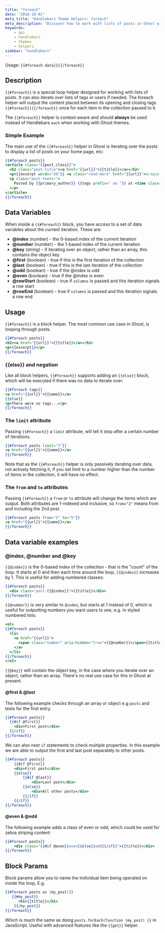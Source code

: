```yaml
---
title: "foreach"
date: "2018-10-01"
meta_title: "Handlebars Theme Helpers: foreach"
meta_description: "Discover how to work with lists of posts in Ghost with the foreach Handlebars helper."
keywords:
    - api
    - handlebars
    - themes
    - helpers
sidebar: "handlebars"
---
```


Usage: `{{#foreach data}}{{/foreach}}`

## Description

`{{#foreach}}` is a special loop helper designed for working with lists of posts. It can also iterate over lists of tags or users if needed. The foreach helper will output the content placed between its opening and closing tags `{{#foreach}}{{/foreach}}` once for each item in the collection passed to it.

The `{{#foreach}}` helper is context-aware and should **always** be used instead of Handlebars `each` when working with Ghost themes.

### Simple Example

The main use of the `{{#foreach}}` helper in Ghost is iterating over the posts to display a list of posts on your home page, etc:

```handlebars
{{#foreach posts}}
<article class="{{post_class}}">
  <h2 class="post-title"><a href="{{url}}">{{title}}</a></h2>
  <p>{{excerpt words="26"}} <a class="read-more" href="{{url}}">&raquo;</a></p>
  <p class="post-footer">
    Posted by {{primary_author}} {{tags prefix=" on "}} at <time class="post-date" datetime="{{date format='YYYY-MM-DD'}}">{{date format="DD MMMM YYYY"}}</time>
  </p>
</article>
{{/foreach}}

```

## Data Variables

When inside a `{{#foreach}}` block, you have access to a set of data variables about the current iteration. These are:

- **@index** (number) - the 0-based index of the current iteration
- **@number** (number) - the 1-based index of the current iteration
- **@key** (string) - if iterating over an object, rather than an array, this contains the object key
- **@first** (boolean) - true if this is the first iteration of the collection
- **@last** (boolean) - true if this is the last iteration of the collection
- **@odd** (boolean) - true if the @index is odd
- **@even** (boolean) - true if the @index is even
- **@rowStart** (boolean) - true if `columns` is passed and this iteration signals a row start
- **@rowEnd** (boolean) - true if `columns` is passed and this iteration signals a row end

## Usage

`{{#foreach}}` is a block helper. The most common use case in Ghost, is looping through posts.

```handlebars
{{#foreach posts}}
<h2><a href="{{url}}">{{title}}</a></h2>
<p>{{excerpt}}</p>
{{/foreach}}
```

### {{else}} and negation

Like all block helpers, `{{#foreach}}` supports adding an `{{else}}` block, which will be executed if there was no data to iterate over:

```handlebars
{{#foreach tags}}
<a href="{{url}}">{{name}}</a>
{{else}}
<p>There were no tags...</p>
{{/foreach}}
```

### The `limit` attribute

Passing `{{#foreach}}` a `limit` attribute, will tell it stop after a certain number of iterations.

```handlebars
{{#foreach posts limit="3"}}
<a href="{{url}}">{{name}}</a>
{{/foreach}}
```

Note that as the `{{#foreach}}` helper is only passively iterating over data, not actively fetching it, if you set limit to a number higher than the number of items in the collection, it will have no effect.

### The `from` and `to` attributes

Passing  `{{#foreach}}` a `from` or `to` attribute will change the items which are output. Both attributes are 1-indexed and inclusive,  so `from="2"` means from and including the 2nd post.

```handlebars
{{#foreach posts from="2" to="5"}}
<a href="{{url}}">{{name}}</a>
{{/foreach}}
```

## Data variable examples

### @index, @number and @key

`{{@index}}` is the 0-based index of the collection - that is the "count" of the loop. It starts at 0 and then each time around the loop, `{{@index}}` increases by 1. This is useful for adding numbered classes:

```handlebars
{{#foreach posts}}
  <div class="post-{{@index}}">{{title}}</div>
{{/foreach}}
```

`{{@number}}` is very similar to `@index`, but starts at 1 instead of 0, which is useful for outputting numbers you want users to see, e.g. in styled numbered lists:

```handlebars
<ol>
{{#foreach posts}}
  <li>
    <a href="{{url}}">
      <span class="number" aria-hidden="true">{{@number}}</span>{{title}}
    </a>
  </li>
{{/foreach}}
</ol>
```

`{{@key}}` will contain the object key, in the case where you iterate over an object, rather than an array. There's no real use case for this in Ghost at present.

#### @first & @last

The following example checks through an array or object e.g `posts` and tests for the first entry.

```handlebars
{{#foreach posts}}
  {{#if @first}}
    <div>First post</div>
  {{/if}}
{{/foreach}}
```

We can also nest `if` statements to check multiple properties. In this example we are able to output the first and last post separately to other posts.

```handlebars
{{#foreach posts}}
    {{#if @first}}
    <div>First post</div>
    {{else}}
        {{#if @last}}
            <div>Last post</div>
        {{else}}
            <div>All other posts</div>
        {{/if}}
    {{/if}}
{{/foreach}}
```

#### @even & @odd

The following example adds a class of even or odd, which could be used for zebra striping content:

```handlebars
{{#foreach posts}}
    <div class="{{#if @even}}even{{else}}odd{{/if}}">{{title}}</div>
{{/foreach}}
```

## Block Params

Block params allow you to name the individual item being operated on inside the loop, E.g.

```handlebars
{{#foreach posts as |my_post|}}
   {{#my_post}}
      <h1>{{title}}</h1>
    {{/my_post}}
{{/foreach}}
```

Which is much the same as doing `posts.forEach(function (my_post) {}` in JavaScript. Useful with advanced features like the `{{get}}` helper.

